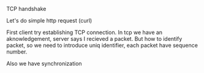 TCP handshake

Let's do simple http request (curl)

First client try establishing TCP connection. In tcp we have an aknowledgement, server says I recieved a packet. But how to identify packet, so we need to introduce uniq identifier, each packet have sequence number. 

Also we have synchronization